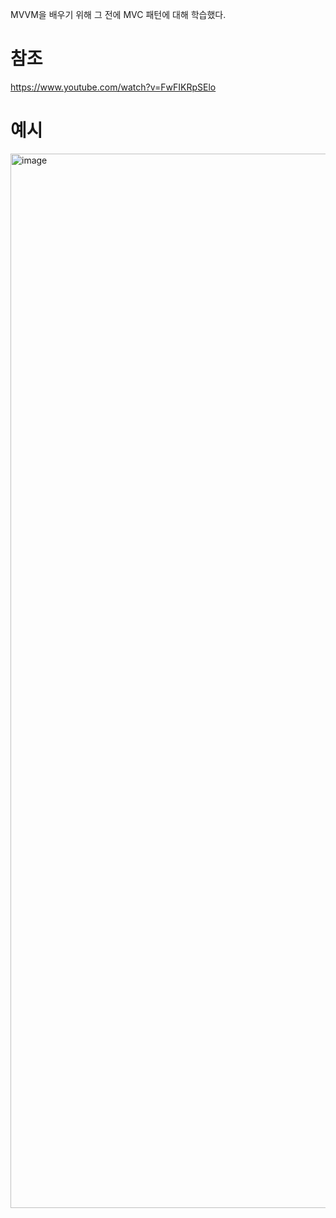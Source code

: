 MVVM을 배우기 위해 그 전에 MVC 패턴에 대해 학습했다.

# 참조
https://www.youtube.com/watch?v=FwFIKRpSElo

# 예시
<img width="1687" alt="image" src="https://github.com/QQWaseokE/Today-I-Learned/assets/127533265/76abf17d-b5ce-4553-a68b-a2d5c6c9f704">
